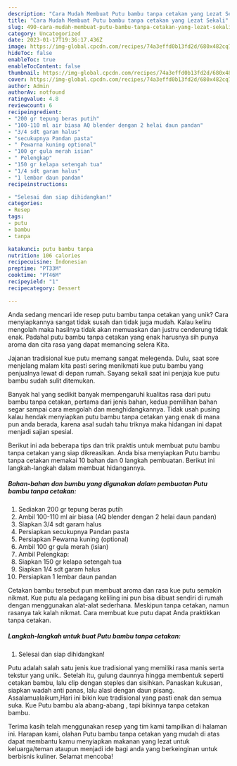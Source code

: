 ```yaml
---
description: "Cara Mudah Membuat Putu bambu tanpa cetakan yang Lezat Sekali"
title: "Cara Mudah Membuat Putu bambu tanpa cetakan yang Lezat Sekali"
slug: 490-cara-mudah-membuat-putu-bambu-tanpa-cetakan-yang-lezat-sekali
category: Uncategorized
date: 2023-01-17T19:36:17.436Z
image: https://img-global.cpcdn.com/recipes/74a3effd0b13fd2d/680x482cq70/putu-bambu-tanpa-cetakan-foto-resep-utama.jpg
hideToc: false
enableToc: true
enableTocContent: false
thumbnail: https://img-global.cpcdn.com/recipes/74a3effd0b13fd2d/680x482cq70/putu-bambu-tanpa-cetakan-foto-resep-utama.jpg
cover: https://img-global.cpcdn.com/recipes/74a3effd0b13fd2d/680x482cq70/putu-bambu-tanpa-cetakan-foto-resep-utama.jpg
author: Admin
authorAv: notfound
ratingvalue: 4.8
reviewcount: 6
recipeingredient:
- "200 gr tepung beras putih"
- "100-110 ml air biasa AQ blender dengan 2 helai daun pandan"
- "3/4 sdt garam halus"
- "secukupnya Pandan pasta"
- " Pewarna kuning optional"
- "100 gr gula merah isian"
- " Pelengkap"
- "150 gr kelapa setengah tua"
- "1/4 sdt garam halus"
- "1 lembar daun pandan"
recipeinstructions:

- "Selesai dan siap dihidangkan!"
categories:
- Resep
tags:
- putu
- bambu
- tanpa

katakunci: putu bambu tanpa 
nutrition: 106 calories
recipecuisine: Indonesian
preptime: "PT33M"
cooktime: "PT46M"
recipeyield: "1"
recipecategory: Dessert

---
```





Anda sedang mencari ide resep putu bambu tanpa cetakan yang unik? Cara menyiapkannya sangat tidak susah dan tidak juga mudah. Kalau keliru mengolah maka hasilnya tidak akan memuaskan dan justru cenderung tidak enak. Padahal putu bambu tanpa cetakan yang enak harusnya sih punya aroma dan cita rasa yang dapat memancing selera Kita.





Jajanan tradisional kue putu memang sangat melegenda. Dulu, saat sore menjelang malam kita pasti sering menikmati kue putu bambu yang penjualnya lewat di depan rumah. Sayang sekali saat ini penjaja kue putu bambu sudah sulit ditemukan.

Banyak hal yang sedikit banyak mempengaruhi kualitas rasa dari putu bambu tanpa cetakan, pertama dari jenis bahan, kedua pemilihan bahan segar sampai cara mengolah dan menghidangkannya. Tidak usah pusing kalau hendak menyiapkan putu bambu tanpa cetakan yang enak di mana pun anda berada, karena asal sudah tahu triknya maka hidangan ini dapat menjadi sajian spesial.






Berikut ini ada beberapa tips dan trik praktis untuk membuat putu bambu tanpa cetakan yang siap dikreasikan. Anda bisa menyiapkan Putu bambu tanpa cetakan memakai 10 bahan dan 0 langkah pembuatan. Berikut ini langkah-langkah dalam membuat hidangannya.

<!--inarticleads1-->

##### Bahan-bahan dan bumbu yang digunakan dalam pembuatan Putu bambu tanpa cetakan:

1. Sediakan 200 gr tepung beras putih
1. Ambil 100-110 ml air biasa (AQ blender dengan 2 helai daun pandan)
1. Siapkan 3/4 sdt garam halus
1. Persiapkan secukupnya Pandan pasta
1. Persiapkan  Pewarna kuning (optional)
1. Ambil 100 gr gula merah (isian)
1. Ambil  Pelengkap:
1. Siapkan 150 gr kelapa setengah tua
1. Siapkan 1/4 sdt garam halus
1. Persiapkan 1 lembar daun pandan


Cetakan bambu tersebut pun membuat aroma dan rasa kue putu semakin nikmat. Kue putu ala pedagang keliling ini pun bisa dibuat sendiri di rumah dengan menggunakan alat-alat sederhana. Meskipun tanpa cetakan, namun rasanya tak kalah nikmat. Cara membuat kue putu dapat Anda praktikkan tanpa cetakan. 

<!--inarticleads2-->

##### Langkah-langkah untuk buat Putu bambu tanpa cetakan:


1. Selesai dan siap dihidangkan!

Putu adalah salah satu jenis kue tradisional yang memiliki rasa manis serta tekstur yang unik.. Setelah itu, gulung daunnya hingga membentuk seperti cetakan bambu, lalu clip dengan steples dan sisihkan. Panaskan kukusan, siapkan wadah anti panas, lalu alasi dengan daun pisang. Assalamualaikum,Hari ini bikin kue tradisional yang pasti enak dan semua suka. Kue Putu bambu ala abang-abang , tapi bikinnya tanpa cetakan bambu. 

Terima kasih telah menggunakan resep yang tim kami tampilkan di halaman ini. Harapan kami, olahan Putu bambu tanpa cetakan yang mudah di atas dapat membantu kamu menyiapkan makanan yang lezat untuk keluarga/teman ataupun menjadi ide bagi anda yang berkeinginan untuk berbisnis kuliner. Selamat mencoba!
